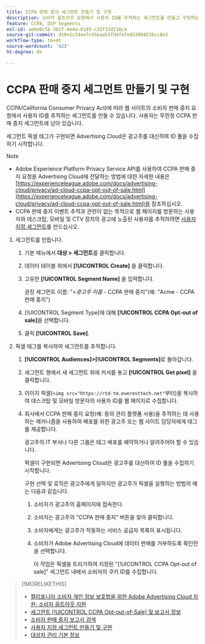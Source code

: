 ```yaml
---
title: CCPA 판매 중지 세그먼트 만들기 및 구현
description: 소비자 옵트아웃 요청에서 사용자 ID를 추적하는 세그먼트를 만들고 구현하는 방법을 알아봅니다.
feature: CCPA, DSP Segments
exl-id: aebe0c5b-382f-4e4a-b145-c32f32d216ca
source-git-commit: d10e1c24ee7c93eaab3fd4fefe853860226cc8e2
workflow-type: tm+mt
source-wordcount: '423'
ht-degree: 0%

---
```


# CCPA 판매 중지 세그먼트 만들기 및 구현

CCPA(California Consumer Privacy Act)에 따라 웹 사이트의 소비자 판매 중지 요청에서 사용자 ID를 추적하는 세그먼트를 만들 수 있습니다. 사용자는 무한정 CCPA 판매 중지 세그먼트에 남아 있습니다.

세그먼트 픽셀 태그가 구현되면 Advertising Cloud은 광고주를 대신하여 ID 풀을 수집하기 시작합니다.

>[!NOTE]
>
>* Adobe Experience Platform Privacy Service API를 사용하여 CCPA 판매 중지 요청을 Advertising Cloud에 전달하는 방법에 대한 자세한 내용은 [https://experienceleague.adobe.com/docs/advertising-cloud/privacy/ad-cloud-ccpa-opt-out-of-sale.html](https://experienceleague.adobe.com/docs/advertising-cloud/privacy/ad-cloud-ccpa-opt-out-of-sale.html)을 참조하십시오.
>* CCPA 판매 중지 이벤트 추적과 관련이 없는 목적으로 웹 페이지를 방문하는 사용자와 데스크탑, 모바일 및 CTV 장치의 광고에 노출된 사용자를 추적하려면 [사용자 지정 세그먼트](/help/dsp/audiences/custom-segment-create.md)를 만드십시오.


1. 세그먼트를 만듭니다.

   1. 기본 메뉴에서 **대상 > 세그먼트**&#x200B;를 클릭합니다.

   1. 데이터 테이블 위에서 **[!UICONTROL Create]** 을 클릭합니다.

   1. 고유한 **[!UICONTROL Segment Name]** 을 입력합니다.

      권장 세그먼트 이름: &quot;&lt;*광고주 이름* - CCPA 판매 중지&quot;(예: &quot;Acme - CCPA 판매 중지&quot;)

   1. [!UICONTROL Segment Type]에 대해 **[!UICONTROL CCPA Opt-out of sale]**&#x200B;을 선택합니다.

   1. 클릭 **[!UICONTROL Save]**.

1. 픽셀 태그를 복사하여 세그먼트를 추적합니다.

   1. **[!UICONTROL Audiences]>[!UICONTROL Segments]**&#x200B;로 돌아갑니다.

   1. 세그먼트 행에서 새 세그먼트 위에 커서를 놓고 **[!UICONTROL Get pixel]** 을 클릭합니다.

   1. 이미지 픽셀(`<img src="https://rtd-tm.everesttech.net"`부터)을 복사하여 데스크탑 및 모바일 방문자의 사용자 ID를 웹 페이지로 수집합니다.

   1. 회사에서 CCPA 판매 중지 요청(예: 동의 관리 플랫폼 사용)을 추적하는 데 사용하는 메커니즘을 사용하여 배포를 위한 광고주 또는 웹 사이트 담당자에게 태그를 제공합니다.

      광고주의 IT 부서나 다른 그룹은 태그 배포를 예약하거나 알려주어야 할 수 있습니다.

      픽셀이 구현되면 Advertising Cloud은 광고주를 대신하여 ID 풀을 수집하기 시작합니다.

      구현 선택 및 로직은 광고주에게 달하지만 광고주가 픽셀을 실행하는 방법의 예는 다음과 같습니다.

      1. 소비자가 광고주의 홈페이지에 접속한다.
      1. 소비자는 광고주의 &quot;CCPA 판매 중지&quot; 버튼을 찾아 클릭합니다.
      1. 소비자에게는 광고주가 작동하는 서비스 공급자 목록이 표시됩니다.
      1. 소비자가 Adobe Advertising Cloud에 데이터 판매를 거부하도록 확인란을 선택합니다.

         이 작업은 픽셀을 트리거하여 지정된 &quot;[!UICONTROL CCPA Opt-out of sale]&quot; 세그먼트 내에서 소비자의 쿠키 ID를 수집합니다.

>[!MORELIKETHIS]
>
>* [캘리포니아 소비자 개인 정보 보호법을 위한 Adobe Advertising Cloud 지원: 소비자 옵트아웃 지원](https://experienceleague.adobe.com/docs/advertising-cloud/privacy/ad-cloud-ccpa-opt-out-of-sale.html)
>* [세그먼트  [!UICONTROL CCPA Opt-out-of-Sale] 및 보고서 정보](ccpa-opt-out-about.md)
>* [소비자 판매 중지 보고서 검색](ccpa-opt-out-segment-report-retrieve.md)
>* [사용자 지정 세그먼트 만들기 및 구현](custom-segment-create.md)
>* [대상자 관리 기본 정보](audience-about.md)

